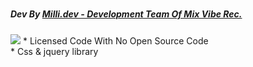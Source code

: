 # <h5>Dev By <a href="https://instagram.com/millimotionz">Milli.dev - Development Team Of Mix Vibe Rec.</a></h5>
<img src="https://cdn.jsdelivr.net/gh/mvrec/b2root.dev.mvr@master/img/credits/mvr_b2root.dev.png"/>
* Licensed Code With No Open Source Code<br/>
* Css & jquery library
